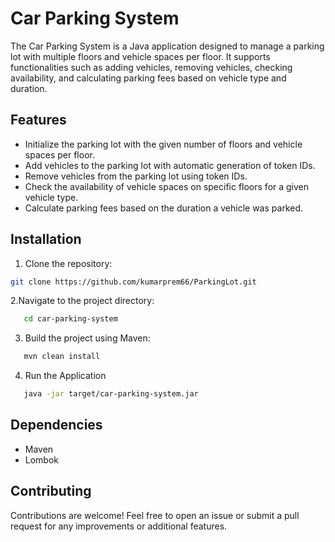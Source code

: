 # Car Parking System

The Car Parking System is a Java application designed to manage a parking lot with multiple floors and vehicle spaces per floor. It supports functionalities such as adding vehicles, removing vehicles, checking availability, and calculating parking fees based on vehicle type and duration.

## Features

- Initialize the parking lot with the given number of floors and vehicle spaces per floor.
- Add vehicles to the parking lot with automatic generation of token IDs.
- Remove vehicles from the parking lot using token IDs.
- Check the availability of vehicle spaces on specific floors for a given vehicle type.
- Calculate parking fees based on the duration a vehicle was parked.

## Installation

1. Clone the repository:

```bash
git clone https://github.com/kumarprem66/ParkingLot.git
```

2.Navigate to the project directory:
```bash
   cd car-parking-system
```

3. Build the project using Maven:
```bash
   mvn clean install
```
4. Run the Application
```bash
   java -jar target/car-parking-system.jar
```

## Dependencies
- Maven
- Lombok

## Contributing
Contributions are welcome! Feel free to open an issue or submit a pull request for any improvements or additional features.
